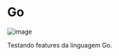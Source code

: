 # Go
![image](https://github.com/marcopla/golang/assets/26593883/f5be389b-672d-4fe3-8449-7da6868e4918)

Testando features da linguagem Go.
